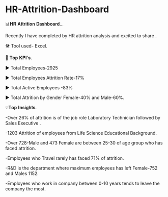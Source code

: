 # HR-Attrition-Dashboard
📊𝐇𝐑 𝐀𝐭𝐭𝐫𝐢𝐭𝐢𝐨𝐧 𝐃𝐚𝐬𝐡𝐛𝐨𝐚𝐫𝐝...

Recently I have completed by HR attrition analysis and excited to share .

🛠 Tool used- Excel.

📌 𝐓𝐨𝐩 𝐊𝐏𝐈'𝐬.

▶ Total Employees-2925

▶ Total Employees Attrition Rate-17%

▶ Total Active Employees -83%

▶ Total Attrition by Gender Female-40% and Male-60%.

💡𝐓𝐨𝐩 𝐈𝐧𝐬𝐢𝐠𝐡𝐭𝐬.

-Over 26% of attrition is of the job role Laboratory Technician followed by Sales Executive .

-1203 Attrition of employees from Life Science Educational Background.

-Over 728-Male and 473 Female are between 25-30 of age group who has faced attrition.

-Employees who Travel rarely has faced 71% of attrition. 

-R&D is the department where maximum employees has left Female-752 and Males 1152.

-Employees who work in company between 0-10 years tends to leave the company the most.
